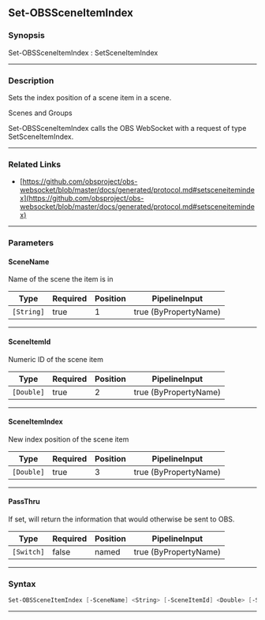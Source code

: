 Set-OBSSceneItemIndex
---------------------
### Synopsis
Set-OBSSceneItemIndex : SetSceneItemIndex

---
### Description

Sets the index position of a scene item in a scene.

Scenes and Groups


Set-OBSSceneItemIndex calls the OBS WebSocket with a request of type SetSceneItemIndex.

---
### Related Links
* [https://github.com/obsproject/obs-websocket/blob/master/docs/generated/protocol.md#setsceneitemindex](https://github.com/obsproject/obs-websocket/blob/master/docs/generated/protocol.md#setsceneitemindex)



---
### Parameters
#### **SceneName**

Name of the scene the item is in






|Type      |Required|Position|PipelineInput        |
|----------|--------|--------|---------------------|
|`[String]`|true    |1       |true (ByPropertyName)|



---
#### **SceneItemId**

Numeric ID of the scene item






|Type      |Required|Position|PipelineInput        |
|----------|--------|--------|---------------------|
|`[Double]`|true    |2       |true (ByPropertyName)|



---
#### **SceneItemIndex**

New index position of the scene item






|Type      |Required|Position|PipelineInput        |
|----------|--------|--------|---------------------|
|`[Double]`|true    |3       |true (ByPropertyName)|



---
#### **PassThru**

If set, will return the information that would otherwise be sent to OBS.






|Type      |Required|Position|PipelineInput        |
|----------|--------|--------|---------------------|
|`[Switch]`|false   |named   |true (ByPropertyName)|



---
### Syntax
```PowerShell
Set-OBSSceneItemIndex [-SceneName] <String> [-SceneItemId] <Double> [-SceneItemIndex] <Double> [-PassThru] [<CommonParameters>]
```
---
